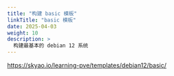 ```yaml
---
title: "构建 basic 模板"
linkTitle: "basic 模板"
date: 2025-04-03
weight: 10
description: >
  构建最基本的 debian 12 系统
---
```


https://skyao.io/learning-pve/templates/debian12/basic/

